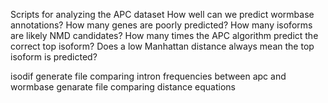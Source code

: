 Scripts for analyzing the APC dataset
How well can we predict wormbase annotations? 
How many genes are poorly predicted?
How many isoforms are likely NMD candidates?
How many times the APC algorithm predict the correct top isoform?
Does a low Manhattan distance always mean the top isoform is predicted?

isodif
generate file comparing intron frequencies between apc and wormbase
genarate file comparing distance equations
